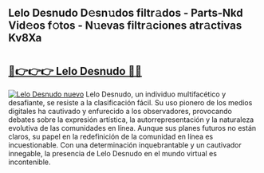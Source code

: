 ## Lelo Desnudo D𝚎sn𝚞dos filtr𝚊dos - Parts-Nkd Vid𝚎os f𝚘tos - N𝚞evas filtr𝚊ciones atr𝚊ctivas Kv8Xa

# <h2><a href="http://mb4m8y8.tromn.icu/?c=Lelo+Desnudo">🔗👉👉👉 Lelo Desnudo 🔗🔗</a></h2>

[![Lelo Desnudo nuevo](https://i.imgur.com/pEAQMta.gif)](http://mb4m8y8.tromn.icu/?c=Lelo+Desnudo)
Lelo Desnudo, un individuo multifacético y desafiante, se resiste a la clasificación fácil. Su uso pionero de los medios digitales ha cautivado y enfurecido a los observadores, provocando debates sobre la expresión artística, la autorrepresentación y la naturaleza evolutiva de las comunidades en línea. Aunque sus planes futuros no están claros, su papel en la redefinición de la comunidad en línea es incuestionable. Con una determinación inquebrantable y un cautivador innegable, la presencia de Lelo Desnudo en el mundo virtual es incontenible.
